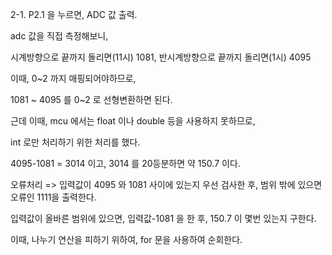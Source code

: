2-1. P2.1 을 누르면, ADC 값 출력.

adc 값을 직접 측정해보니,

시계방향으로 끝까지 돌리면(11시) 1081,
반시계방향으로 끝까지 돌리면(1시) 4095

이때, 0~2 까지 매핑되어야하므로,

1081 ~ 4095 를 0~2 로 선형변환하면 된다.

근데 이때, mcu 에서는 float 이나 double 등을 사용하지 못하므로,

int 로만 처리하기 위한 처리를 했다.

4095-1081 = 3014 이고, 3014 를 20등분하면 약 150.7 이다.

오류처리 => 입력값이 4095 와 1081 사이에 있는지 우선 검사한 후, 범위 밖에 있으면 오류인 1111을 출력한다.

입력값이 올바른 범위에 있으면, 입력값-1081 을 한 후, 150.7 이 몇번 있는지 구한다.

이때, 나누기 연산을 피하기 위하여, for 문을 사용하여 순회한다.






